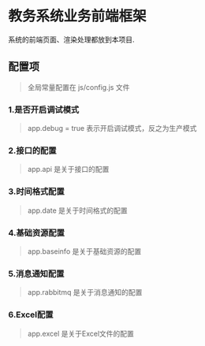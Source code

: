 # 教务系统业务前端框架
系统的前端页面、渲染处理都放到本项目.

## 配置项
> 全局常量配置在 js/config.js 文件

### 1.是否开启调试模式
> app.debug = true 表示开启调试模式，反之为生产模式

### 2.接口的配置
> app.api 是关于接口的配置

### 3.时间格式配置
> app.date 是关于时间格式的配置

### 4.基础资源配置
> app.baseinfo 是关于基础资源的配置

### 5.消息通知配置
> app.rabbitmq 是关于消息通知的配置

### 6.Excel配置
> app.excel 是关于Excel文件的配置